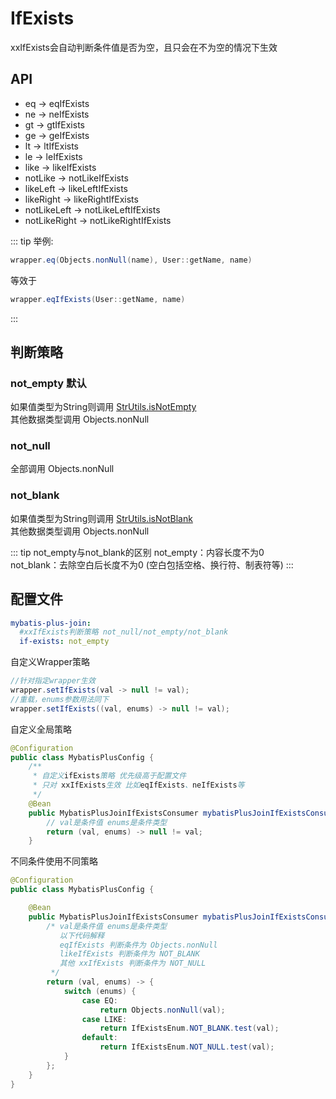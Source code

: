 # IfExists <Badge type="tip" text="1.4.9+" vertical="top" />

xxIfExists会自动判断条件值是否为空，且只会在不为空的情况下生效

## API

* eq -> eqIfExists
* ne -> neIfExists
* gt -> gtIfExists
* ge -> geIfExists
* lt -> ltIfExists
* le -> leIfExists
* like -> likeIfExists
* notLike -> notLikeIfExists
* likeLeft -> likeLeftIfExists
* likeRight -> likeRightIfExists
* notLikeLeft -> notLikeLeftIfExists
* notLikeRight -> notLikeRightIfExists

::: tip 举例:
```java
wrapper.eq(Objects.nonNull(name), User::getName, name)  
```
等效于
```java
wrapper.eqIfExists(User::getName, name)  
```
:::

## 判断策略

### **not_empty** 默认  
  如果值类型为String则调用 [StrUtils.isNotEmpty](https://github.com/yulichang/mybatis-plus-join/blob/master/mybatis-plus-join-core/src/main/java/com/github/yulichang/toolkit/StrUtils.java#L111)  
  其他数据类型调用 Objects.nonNull

### **not_null**  
  全部调用 Objects.nonNull

### **not_blank**  
  如果值类型为String则调用 [StrUtils.isNotBlank](https://github.com/yulichang/mybatis-plus-join/blob/master/mybatis-plus-join-core/src/main/java/com/github/yulichang/toolkit/StrUtils.java#L103)  
  其他数据类型调用 Objects.nonNull  

::: tip not_empty与not_blank的区别
not_empty：内容长度不为0  
not_blank：去除空白后长度不为0 (空白包括空格、换行符、制表符等)
:::

## 配置文件

```yml
mybatis-plus-join:
  #xxIfExists判断策略 not_null/not_empty/not_blank
  if-exists: not_empty
```

自定义Wrapper策略

```java
//针对指定wrapper生效
wrapper.setIfExists(val -> null != val);
//重载，enums参数用法同下
wrapper.setIfExists((val, enums) -> null != val);
```

自定义全局策略

```java
@Configuration
public class MybatisPlusConfig {
    /**
     * 自定义ifExists策略 优先级高于配置文件
     * 只对 xxIfExists生效 比如eqIfExists、neIfExists等
     */
    @Bean
    public MybatisPlusJoinIfExistsConsumer mybatisPlusJoinIfExistsConsumer() {
        // val是条件值 enums是条件类型
        return (val, enums) -> null != val;
    }
```

不同条件使用不同策略

```java
@Configuration
public class MybatisPlusConfig {

    @Bean
    public MybatisPlusJoinIfExistsConsumer mybatisPlusJoinIfExistsConsumer() {
        /* val是条件值 enums是条件类型
           以下代码解释 
           eqIfExists 判断条件为 Objects.nonNull
           likeIfExists 判断条件为 NOT_BLANK
           其他 xxIfExists 判断条件为 NOT_NULL
         */
        return (val, enums) -> {
            switch (enums) {
                case EQ:
                    return Objects.nonNull(val);
                case LIKE:
                    return IfExistsEnum.NOT_BLANK.test(val);
                default:
                    return IfExistsEnum.NOT_NULL.test(val);
            }
        };
    }
}
```
